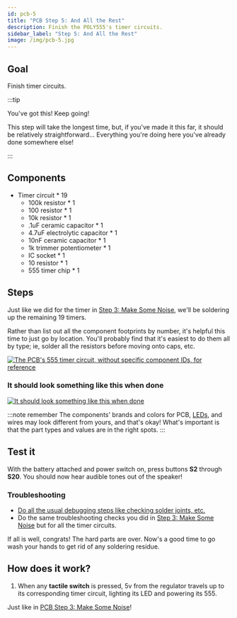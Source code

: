 ```yaml
---
id: pcb-5
title: "PCB Step 5: And All the Rest"
description: Finish the POLY555's timer circuits.
sidebar_label: "Step 5: And All the Rest"
image: /img/pcb-5.jpg
---
```


## Goal

Finish timer circuits.

:::tip

You've got this! Keep going!

This step will take the longest time, but, if you've made it this far, it should be relatively straightforward... Everything you're doing here you've already done somewhere else!

:::

## Components

- Timer circuit \* 19
  - 100k resistor \* 1
  - 100 resistor \* 1
  - 10k resistor \* 1
  - .1uF ceramic capacitor \* 1
  - 4.7uF electrolytic capacitor \* 1
  - 10nF ceramic capacitor \* 1
  - 1k trimmer potentiometer \* 1
  - IC socket \* 1
  - 10 resistor \* 1
  - 555 timer chip \* 1

## Steps

Just like we did for the timer in [Step 3: Make Some Noise](pcb-3.md#steps), we'll be soldering up the remaining 19 timers.

Rather than list out all the component footprints by number, it's helpful this time to just go by location. You'll probably find that it's easiest to do them all by type; ie, solder all the resistors before moving onto caps, etc.

[![The PCB's 555 timer circuit, without specific component IDs, for reference](/img/timer-circuit-layout.png)](/img/timer-circuit-layout.png)

### It should look something like this when done

[![It should look something like this when done](/img/pcb-5.jpg)](/img/pcb-5.jpg)

:::note remember
The components' brands and colors for PCB, [LEDs](pcb-0.md#leds), and wires may look different from yours, and that's okay! What's important is that the part types and values are in the right spots.
:::

## Test it

With the battery attached and power switch on, press buttons **S2** through **S20**. You should now hear audible tones out of the speaker!

### Troubleshooting

- [Do all the usual debugging steps like checking solder joints, etc.](debugging.md)
- Do the same troubleshooting checks you did in [Step 3: Make Some Noise](pcb-3.md#troubleshooting) but for all the timer circuits.

If all is well, congrats! The hard parts are over. Now's a good time to go wash your hands to get rid of any soldering residue.

## How does it work?

1. When any **tactile switch** is pressed, 5v from the regulator travels up to its corresponding timer circuit, lighting its LED and powering its 555.

Just like in [PCB Step 3: Make Some Noise](/pcb-3#how-does-it-work)!
